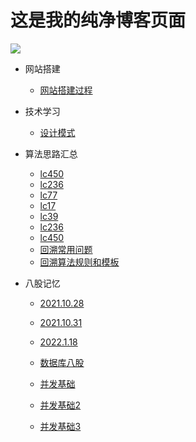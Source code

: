 # 这是我的纯净博客页面
<img src="https://ghchart.rshah.org/xbhog" />

* 网站搭建
  * [网站搭建过程](/docBlog/网站搭建过程.md)

* 技术学习
  * [设计模式](/docBlog/技术学习/设计模式.md)
* 算法思路汇总
  * [lc450](/docBlog/算法思路汇总/lc450.md) 
  * [lc236](/docBlog/算法思路汇总/lc236.md) 
  * [lc77](/docBlog/算法思路汇总/lc77.md) 
  * [lc17](/docBlog/算法思路汇总/lc17.md) 
  * [lc39](/docBlog/算法思路汇总/lc39.md) 
  * [lc236](/docBlog/算法思路汇总/lc236.md) 
  * [lc450](/docBlog/算法思路汇总/lc450.md) 
  * [回溯常用问题](/docBlog/算法思路汇总/回溯常用问题.md) 
  * [回溯算法规则和模板](/docBlog/算法思路汇总/回溯算法规则和模板.md) 
  
* 八股记忆

  * [2021.10.28](/docBlog/面试准备/八股记忆/2021.10.28)

  * [2021.10.31](/docBlog/面试准备/八股记忆/2021.10.31)

  * [2022.1.18](/docBlog/面试准备/八股记忆/2022.1.18)
  * [数据库八股](/docBlog/面试准备/八股记忆/数据库记忆.md)
  * [并发基础](/docBlog/面试准备/八股记忆/并发基础.md)
  * [并发基础2](/docBlog/面试准备/八股记忆/并发基础2.md)
  * [并发基础3](/docBlog/面试准备/八股记忆/并发基础3.md)
    
